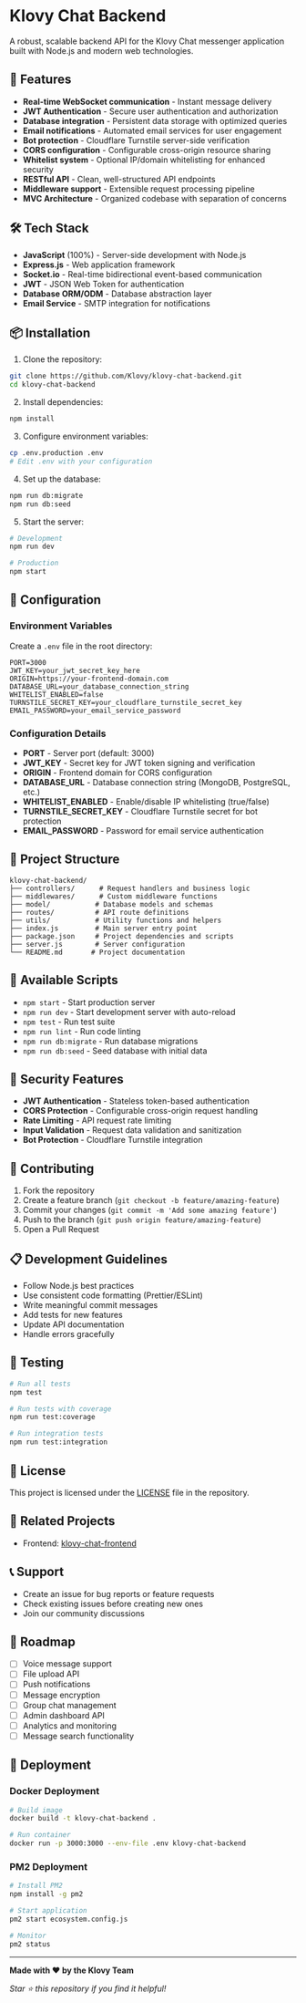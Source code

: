 # Klovy Chat Backend

A robust, scalable backend API for the Klovy Chat messenger application built with Node.js and modern web technologies.

## 🚀 Features

- **Real-time WebSocket communication** - Instant message delivery
- **JWT Authentication** - Secure user authentication and authorization
- **Database integration** - Persistent data storage with optimized queries
- **Email notifications** - Automated email services for user engagement
- **Bot protection** - Cloudflare Turnstile server-side verification
- **CORS configuration** - Configurable cross-origin resource sharing
- **Whitelist system** - Optional IP/domain whitelisting for enhanced security
- **RESTful API** - Clean, well-structured API endpoints
- **Middleware support** - Extensible request processing pipeline
- **MVC Architecture** - Organized codebase with separation of concerns

## 🛠 Tech Stack

- **JavaScript** (100%) - Server-side development with Node.js
- **Express.js** - Web application framework
- **Socket.io** - Real-time bidirectional event-based communication
- **JWT** - JSON Web Token for authentication
- **Database ORM/ODM** - Database abstraction layer
- **Email Service** - SMTP integration for notifications

## 📦 Installation

1. Clone the repository:

```bash
git clone https://github.com/Klovy/klovy-chat-backend.git
cd klovy-chat-backend
```

2. Install dependencies:

```bash
npm install
```

3. Configure environment variables:

```bash
cp .env.production .env
# Edit .env with your configuration
```

4. Set up the database:

```bash
npm run db:migrate
npm run db:seed
```

5. Start the server:

```bash
# Development
npm run dev

# Production
npm start
```

## 🔧 Configuration

### Environment Variables

Create a `.env` file in the root directory:

```env
PORT=3000
JWT_KEY=your_jwt_secret_key_here
ORIGIN=https://your-frontend-domain.com
DATABASE_URL=your_database_connection_string
WHITELIST_ENABLED=false
TURNSTILE_SECRET_KEY=your_cloudflare_turnstile_secret_key
EMAIL_PASSWORD=your_email_service_password
```

### Configuration Details

- **PORT** - Server port (default: 3000)
- **JWT_KEY** - Secret key for JWT token signing and verification
- **ORIGIN** - Frontend domain for CORS configuration
- **DATABASE_URL** - Database connection string (MongoDB, PostgreSQL, etc.)
- **WHITELIST_ENABLED** - Enable/disable IP whitelisting (true/false)
- **TURNSTILE_SECRET_KEY** - Cloudflare Turnstile secret for bot protection
- **EMAIL_PASSWORD** - Password for email service authentication

## 📁 Project Structure

```
klovy-chat-backend/
├── controllers/      # Request handlers and business logic
├── middlewares/      # Custom middleware functions
├── model/           # Database models and schemas
├── routes/          # API route definitions
├── utils/           # Utility functions and helpers
├── index.js         # Main server entry point
├── package.json     # Project dependencies and scripts
├── server.js        # Server configuration
└── README.md       # Project documentation
```

## 🚦 Available Scripts

- `npm start` - Start production server
- `npm run dev` - Start development server with auto-reload
- `npm test` - Run test suite
- `npm run lint` - Run code linting
- `npm run db:migrate` - Run database migrations
- `npm run db:seed` - Seed database with initial data

## 🔐 Security Features

- **JWT Authentication** - Stateless token-based authentication
- **CORS Protection** - Configurable cross-origin request handling
- **Rate Limiting** - API request rate limiting
- **Input Validation** - Request data validation and sanitization
- **Bot Protection** - Cloudflare Turnstile integration

## 🤝 Contributing

1. Fork the repository
2. Create a feature branch (`git checkout -b feature/amazing-feature`)
3. Commit your changes (`git commit -m 'Add some amazing feature'`)
4. Push to the branch (`git push origin feature/amazing-feature`)
5. Open a Pull Request

## 📋 Development Guidelines

- Follow Node.js best practices
- Use consistent code formatting (Prettier/ESLint)
- Write meaningful commit messages
- Add tests for new features
- Update API documentation
- Handle errors gracefully

## 🧪 Testing

```bash
# Run all tests
npm test

# Run tests with coverage
npm run test:coverage

# Run integration tests
npm run test:integration
```

## 📝 License

This project is licensed under the [LICENSE](LICENSE.txt) file in the repository.

## 🔗 Related Projects

- Frontend: [klovy-chat-frontend](https://github.com/Klovy-Chat/klovy-chat-frontend)

## 📞 Support

- Create an issue for bug reports or feature requests
- Check existing issues before creating new ones
- Join our community discussions

## 🎯 Roadmap

- [ ] Voice message support
- [ ] File upload API
- [ ] Push notifications
- [ ] Message encryption
- [ ] Group chat management
- [ ] Admin dashboard API
- [ ] Analytics and monitoring
- [ ] Message search functionality

## 🚀 Deployment

### Docker Deployment

```bash
# Build image
docker build -t klovy-chat-backend .

# Run container
docker run -p 3000:3000 --env-file .env klovy-chat-backend
```

### PM2 Deployment

```bash
# Install PM2
npm install -g pm2

# Start application
pm2 start ecosystem.config.js

# Monitor
pm2 status
```

---

**Made with ❤️ by the Klovy Team**

_Star ⭐ this repository if you find it helpful!_

